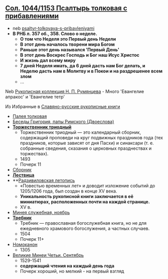 ## [Сол. 1044/1153 Псалтырь толковая с прибавлениями](https://nlr.ru/manuscripts/RA1527/elektronnyiy-katalog?ab=A05EC697-47ED-4CCF-BC2C-5B8025CC8127)

- neb [psaltyr-tolkovaya-s-pribavleniyami](https://kp.rusneb.ru/item/material/psaltyr-tolkovaya-s-pribavleniyami)
- **В РНБ л. 357 об., 358. Слово о неделе.**
    - **О том что Неделя это Первый день Недели**
    - **В этот день началось творени мира Богом**
    - **Раньше этот день назывался 'Первый День'**
    - **В этот день Воскрес Господь и Бог наш Исус Христос**
    - **И жизнь дал всему миру**
    - **7 дней Неделя имать, да 6 дней дасть нам Бог делать, и Неделю дасть нам в Молитву и в Покои и на раздрешенее
      всем злом**
    - ...

Neb [Рукописная коллекция Н. П. Румянцева](https://kp.rusneb.ru/item/thematicsection/rukopisi-iz-kollekcii-np-rumyanceva) -
Много 'Евангелие апракос' и 'Евангелие тетр'

Из Избранные в [Славяно-русские рукописные книги](https://kp.rusneb.ru/item/thematicsection/slavic-manuscripts)

- [Палея толковая](https://kp.rusneb.ru/item/material/paleya-tolkovaya)
- [Беседы Григория, папы Римского (Двоеслова)](https://kp.rusneb.ru/item/material/besedy-grigoriya-papy-rimskogo-dvoeslova-1)
- **[Торжественник триодный](https://kp.rusneb.ru/item/material/torzhestvennik-triodnyy)**
    - Торжественник триодный — это календарный сборник, содержащий проповеди на круг подвижных праздников года (тех
      праздников, которые зависят от дня Пасхи) и синаксари (т. е. собранные сведения, сказания о церковных празднествах
      и торжествах).
    - 1493
    - Почерк 11
- [Сборник](https://kp.rusneb.ru/item/material/sbornik-13)
- **[Лествица](https://kp.rusneb.ru/item/reader/lestvica-ioann-lestvichnik-prepodobnyy-1)**
- **[Радзивиловская летопись](https://kp.rusneb.ru/item/material/radzivilovskaya-kenigsbergskaya-letopis-s-pribavleniyami)
    - «Повестью временных лет» и доводит изложение событий до 1205/1206 года, был создан в конце XV века.
    - **Уникальность рукописной книги заключается в её миниатюрах, расположенных почти на каждой странице.**
    - XV в.
- [Минея служебная, ноябрь](https://kp.rusneb.ru/item/material/mineya-sluzhebnaya-noyabr)
- **[Требник](https://kp.rusneb.ru/item/material/trebnik-6)**
    - Требник — православная богослужебная книга, но не для ежедневного храмового богослужения, а частных случаев.
    - 1504
    - Почерк 11+
- [Номоканон](https://kp.rusneb.ru/item/reader/nomokanon-otryvki)
    - 1305
- [Великие Минеи Четьи. Сентябрь](https://kp.rusneb.ru/item/material/velikie-minei-cheti-sentyabr)
    - 1529-1541
    - **содержащий чтения на каждый день года**
    - Почерк хороший, но мелкий - на первый взгляд